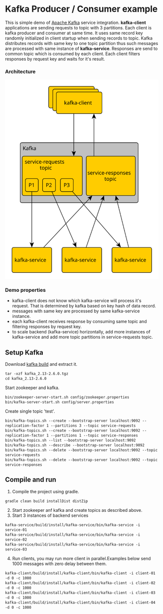 # Kafka Producer / Consumer example
This is simple demo of [Apache Kafka](https://kafka.apache.org/) service integration.
__kafka-client__ applications are sending requests to topic with 3 partitions. Each client is kafka producer and consumer at same time. It uses 
same record key randomly initialized in client startup when sending records to topic. Kafka distributes records with same key to one topic partition 
thus such messages are processed with same instance of __kafka-service__. Responses are send to common topic which is consumed by each client.
Each client filters responses by request key and waits for it's result. 

### Architecture

![architecture](docs/architecture-01.svg)

### Demo properties
* kafka-client does not know which kafka-service will process it's request. 
  That is determined by kafka based on key hash of data record.
* messages with same key are processed by same kafka-service instance.
* each kafka-client receives response by consuming same topic and filtering responses by request key.
* to scale backend (kafka-service) horizontally, add more instances of kafka-service and add more topic partitions in service-requests topic.

## Setup Kafka 
Download [kafka build](https://www.apache.org/dyn/closer.cgi?path=/kafka/2.2.0/kafka_2.12-2.2.0.tgz) and extract it.
```
tar -xzf kafka_2.13-2.6.0.tgz
cd kafka_2.13-2.6.0
```
Start zookeeper and kafka.
```
bin/zookeeper-server-start.sh config/zookeeper.properties
bin/kafka-server-start.sh config/server.properties
```
Create single topic 'test'.
```
bin/kafka-topics.sh --create --bootstrap-server localhost:9092 --replication-factor 1 --partitions 3 --topic service-requests
bin/kafka-topics.sh --create --bootstrap-server localhost:9092 --replication-factor 1 --partitions 1 --topic service-responses
bin/kafka-topics.sh --list --bootstrap-server localhost:9092
bin/kafka-topics.sh --describe --bootstrap-server localhost:9092
bin/kafka-topics.sh --delete --bootstrap-server localhost:9092 --topic service-requests
bin/kafka-topics.sh --delete --bootstrap-server localhost:9092 --topic service-responses
``` 

## Compile and run
1. Compile the project using gradle.
```
gradle clean build installDist distZip
```
2. Start zookeeper anf kafka and create topics as described above.
3. Start 3 instances of backend services
```
kafka-service/build/install/kafka-service/bin/kafka-service -i service-01 
kafka-service/build/install/kafka-service/bin/kafka-service -i service-02 
kafka-service/build/install/kafka-service/bin/kafka-service -i service-03 
```
4. Run clients, you may run more client in parallel.Examples below send 1000 
messages with zero delay between them.
```
kafka-client/build/install/kafka-client/bin/kafka-client -i client-01 -d 0 -c 1000
kafka-client/build/install/kafka-client/bin/kafka-client -i client-02 -d 0 -c 1000
kafka-client/build/install/kafka-client/bin/kafka-client -i client-03 -d 0 -c 1000
kafka-client/build/install/kafka-client/bin/kafka-client -i client-04 -d 0 -c 1000
```